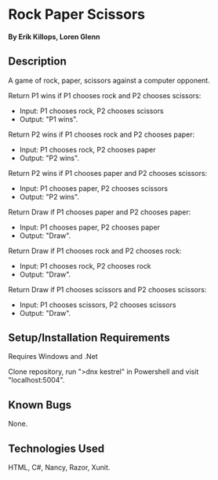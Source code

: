 # Rock Paper Scissors

####

#### By **Erik Killops, Loren Glenn**

## Description

A game of rock, paper, scissors against a computer opponent.

Return P1 wins if P1 chooses rock and P2 chooses scissors:
* Input: P1 chooses rock, P2 chooses scissors
* Output: "P1 wins".

Return P2 wins if P1 chooses rock and P2 chooses paper:
* Input: P1 chooses rock, P2 chooses paper
* Output: "P2 wins".

Return P2 wins if P1 chooses paper and P2 chooses scissors:
* Input: P1 chooses paper, P2 chooses scissors
* Output: "P2 wins".

Return Draw if P1 chooses paper and P2 chooses paper:
* Input: P1 chooses paper, P2 chooses paper
* Output: "Draw".

Return Draw if P1 chooses rock and P2 chooses rock:
* Input: P1 chooses rock, P2 chooses rock
* Output: "Draw".

Return Draw if P1 chooses scissors and P2 chooses scissors:
* Input: P1 chooses scissors, P2 chooses scissors
* Output: "Draw".

## Setup/Installation Requirements

Requires Windows and .Net

Clone repository, run ">dnx kestrel" in Powershell and visit "localhost:5004".

## Known Bugs

None.


## Technologies Used

HTML, C#, Nancy, Razor, Xunit.
